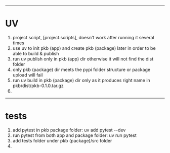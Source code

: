 

---
# UV
1. project script, [project.scripts], doesn't work after running it several times
2. use uv to init pkb (app) and create pkb (package) later in order to be able to build & publish
3. run uv publish only in pkb (app) dir otherwise it will not find the dist folder
4. only pkb (package) dir meets the pypi folder structure or package upload will fail
5. run uv build in pkb (package) dir only as it produces right name in pkb/dist/pkb-0.1.0.tar.gz 
6. 
---
# tests
1. add pytest in pkb package folder: uv add pytest --dev
2. run pytest from both app and package folder: uv run pytest 
3. add tests folder under pkb (package)/src folder
4. 